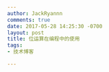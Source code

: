 ```yaml
---
author: JackRyannn
comments: true
date: 2017-05-28 14:25:30 -0700
layout: post
title: 位运算在编程中的使用
tags:
- 技术博客

---  
```


